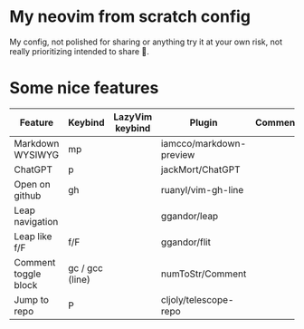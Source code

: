 # My neovim from scratch config

My config, not polished for sharing or anything try it at your own risk, not really prioritizing intended to share 🤷.

# Some nice features

| Feature              | Keybind         | LazyVim keybind | Plugin                  | Comment |
| -------------------- | --------------- | --------------- | ----------------------- | ------- |
| Markdown WYSIWYG     | <l>mp           |                 | iamcco/markdown-preview |         |
| ChatGPT              | <l>p            |                 | jackMort/ChatGPT        |         |
| Open on github       | <l>gh           |                 | ruanyl/vim-gh-line      |         |
| Leap navigation      | <tab>           |                 | ggandor/leap            |         |
| Leap like f/F        | f/F             |                 | ggandor/flit            |         |
| Comment toggle block | gc / gcc (line) |                 | numToStr/Comment        |         |
| Jump to repo         | <l>P            |                 | cljoly/telescope-repo   |         |

